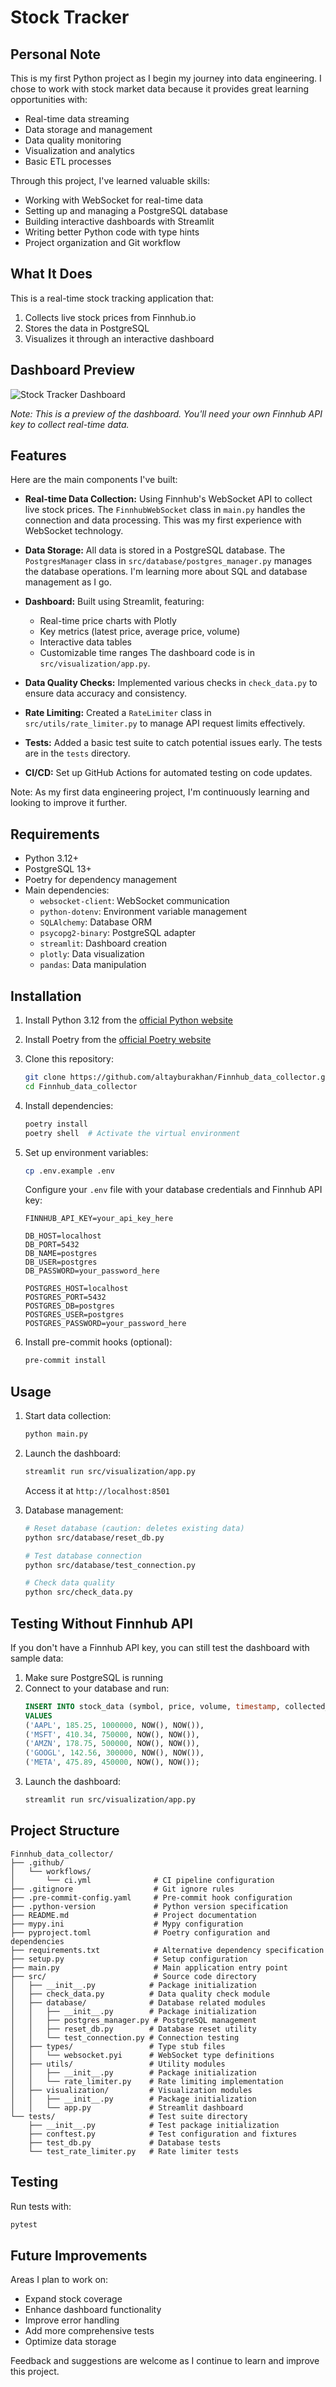 # Stock Tracker

## Personal Note

This is my first Python project as I begin my journey into data engineering. I chose to work with stock market data because it provides great learning opportunities with:

- Real-time data streaming
- Data storage and management
- Data quality monitoring
- Visualization and analytics
- Basic ETL processes

Through this project, I've learned valuable skills:
- Working with WebSocket for real-time data
- Setting up and managing a PostgreSQL database
- Building interactive dashboards with Streamlit
- Writing better Python code with type hints
- Project organization and Git workflow

## What It Does

This is a real-time stock tracking application that:
1. Collects live stock prices from Finnhub.io
2. Stores the data in PostgreSQL
3. Visualizes it through an interactive dashboard

## Dashboard Preview

![Stock Tracker Dashboard](https://i.imgur.com/JQZPrWu.png)

*Note: This is a preview of the dashboard. You'll need your own Finnhub API key to collect real-time data.*

## Features

Here are the main components I've built:

-   **Real-time Data Collection:** Using Finnhub's WebSocket API to collect live stock prices. The `FinnhubWebSocket` class in `main.py` handles the connection and data processing. This was my first experience with WebSocket technology.

-   **Data Storage:** All data is stored in a PostgreSQL database. The `PostgresManager` class in `src/database/postgres_manager.py` manages the database operations. I'm learning more about SQL and database management as I go.

-   **Dashboard:** Built using Streamlit, featuring:
    -   Real-time price charts with Plotly
    -   Key metrics (latest price, average price, volume)
    -   Interactive data tables
    -   Customizable time ranges
    The dashboard code is in `src/visualization/app.py`.

-   **Data Quality Checks:** Implemented various checks in `check_data.py` to ensure data accuracy and consistency.

-   **Rate Limiting:** Created a `RateLimiter` class in `src/utils/rate_limiter.py` to manage API request limits effectively.

-   **Tests:** Added a basic test suite to catch potential issues early. The tests are in the `tests` directory.

-   **CI/CD:** Set up GitHub Actions for automated testing on code updates.

Note: As my first data engineering project, I'm continuously learning and looking to improve it further.

## Requirements

-   Python 3.12+
-   PostgreSQL 13+
-   Poetry for dependency management
-   Main dependencies:
    -   `websocket-client`: WebSocket communication
    -   `python-dotenv`: Environment variable management
    -   `SQLAlchemy`: Database ORM
    -   `psycopg2-binary`: PostgreSQL adapter
    -   `streamlit`: Dashboard creation
    -   `plotly`: Data visualization
    -   `pandas`: Data manipulation

## Installation

1.  Install Python 3.12 from the [official Python website](https://www.python.org/downloads/)
2.  Install Poetry from the [official Poetry website](https://python-poetry.org/docs/#installation)
3.  Clone this repository:
    ```bash
    git clone https://github.com/altayburakhan/Finnhub_data_collector.git
    cd Finnhub_data_collector
    ```

4.  Install dependencies:
    ```bash
    poetry install
    poetry shell  # Activate the virtual environment
    ```

5.  Set up environment variables:
    ```bash
    cp .env.example .env
    ```
    Configure your `.env` file with your database credentials and Finnhub API key:
    ```
    FINNHUB_API_KEY=your_api_key_here
    
    DB_HOST=localhost
    DB_PORT=5432
    DB_NAME=postgres
    DB_USER=postgres
    DB_PASSWORD=your_password_here
    
    POSTGRES_HOST=localhost
    POSTGRES_PORT=5432
    POSTGRES_DB=postgres
    POSTGRES_USER=postgres
    POSTGRES_PASSWORD=your_password_here
    ```

6.  Install pre-commit hooks (optional):
    ```bash
    pre-commit install
    ```

## Usage

1.  Start data collection:
    ```bash
    python main.py
    ```

2.  Launch the dashboard:
    ```bash
    streamlit run src/visualization/app.py
    ```
    Access it at `http://localhost:8501`

3.  Database management:
    ```bash
    # Reset database (caution: deletes existing data)
    python src/database/reset_db.py

    # Test database connection
    python src/database/test_connection.py

    # Check data quality
    python src/check_data.py
    ```

## Testing Without Finnhub API

If you don't have a Finnhub API key, you can still test the dashboard with sample data:

1. Make sure PostgreSQL is running
2. Connect to your database and run:
   ```sql
   INSERT INTO stock_data (symbol, price, volume, timestamp, collected_at)
   VALUES 
   ('AAPL', 185.25, 1000000, NOW(), NOW()),
   ('MSFT', 410.34, 750000, NOW(), NOW()),
   ('AMZN', 178.75, 500000, NOW(), NOW()),
   ('GOOGL', 142.56, 300000, NOW(), NOW()),
   ('META', 475.89, 450000, NOW(), NOW());
   ```
3. Launch the dashboard:
   ```bash
   streamlit run src/visualization/app.py
   ```

## Project Structure

```
Finnhub_data_collector/
├── .github/
│   └── workflows/
│       └── ci.yml              # CI pipeline configuration
├── .gitignore                  # Git ignore rules
├── .pre-commit-config.yaml     # Pre-commit hook configuration
├── .python-version             # Python version specification
├── README.md                   # Project documentation
├── mypy.ini                    # Mypy configuration
├── pyproject.toml              # Poetry configuration and dependencies
├── requirements.txt            # Alternative dependency specification
├── setup.py                    # Setup configuration
├── main.py                     # Main application entry point
├── src/                        # Source code directory
│   ├── __init__.py            # Package initialization
│   ├── check_data.py          # Data quality check module
│   ├── database/              # Database related modules
│   │   ├── __init__.py        # Package initialization
│   │   ├── postgres_manager.py # PostgreSQL management
│   │   ├── reset_db.py        # Database reset utility
│   │   └── test_connection.py # Connection testing
│   ├── types/                 # Type stub files
│   │   └── websocket.pyi      # WebSocket type definitions
│   ├── utils/                 # Utility modules
│   │   ├── __init__.py        # Package initialization
│   │   └── rate_limiter.py    # Rate limiting implementation
│   ├── visualization/         # Visualization modules
│   │   ├── __init__.py        # Package initialization
│   │   └── app.py             # Streamlit dashboard
└── tests/                     # Test suite directory
    ├── __init__.py            # Test package initialization
    ├── conftest.py            # Test configuration and fixtures
    ├── test_db.py             # Database tests
    └── test_rate_limiter.py   # Rate limiter tests
```

## Testing

Run tests with:
```bash
pytest
```

## Future Improvements

Areas I plan to work on:
- Expand stock coverage
- Enhance dashboard functionality
- Improve error handling
- Add more comprehensive tests
- Optimize data storage

Feedback and suggestions are welcome as I continue to learn and improve this project.
